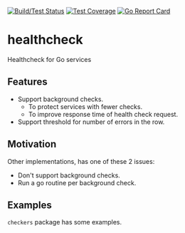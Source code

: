 [![Build/Test Status](https://circleci.com/gh/foadnh/healthcheck/tree/master.svg?style=svg)](https://circleci.com/gh/foadnh/healthcheck/tree/master)
[![Test Coverage](https://codecov.io/gh/foadnh/healthcheck/branch/master/graph/badge.svg)](https://codecov.io/gh/foadnh/healthcheck)
[![Go Report Card](https://goreportcard.com/badge/github.com/foadnh/healthcheck)](https://goreportcard.com/report/github.com/foadnh/healthcheck)
# healthcheck 
Healthcheck for Go services

## Features
- Support background checks.
  - To protect services with fewer checks.
  - To improve response time of health check request.
- Support threshold for number of errors in the row.

## Motivation
Other implementations, has one of these 2 issues:
- Don't support background checks.
- Run a go routine per background check.

## Examples
`checkers` package has some examples.
